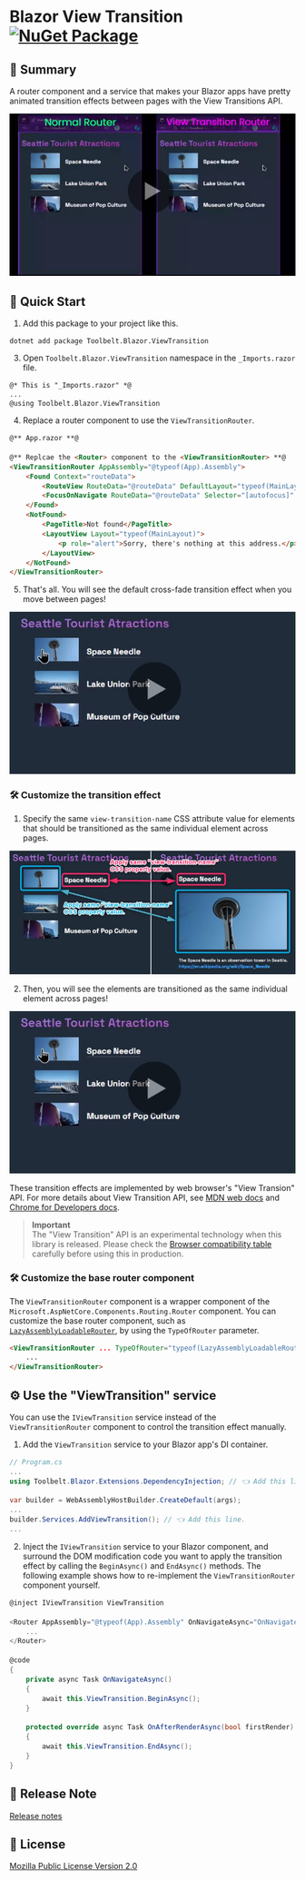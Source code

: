 ﻿# Blazor View Transition [![NuGet Package](https://img.shields.io/nuget/v/Toolbelt.Blazor.ViewTransition.svg)](https://www.nuget.org/packages/Toolbelt.Blazor.ViewTransition/)

## 📝 Summary

A router component and a service that makes your Blazor apps have pretty animated transition effects between pages with the View Transitions API.

[![](https://raw.githubusercontent.com/jsakamoto/Toolbelt.Blazor.ViewTransition/main/.assets/introduction-video-cover.jpg)](https://github.com/jsakamoto/Toolbelt.Blazor.ViewTransition/assets/95908/f477910a-4166-4ce1-82dd-ee3874fdb966)

## 🚀 Quick Start

1. Add this package to your project like this.

```shell
dotnet add package Toolbelt.Blazor.ViewTransition
```

3. Open `Toolbelt.Blazor.ViewTransition` namespace in the `_Imports.razor` file.

```razor
@* This is "_Imports.razor" *@
...
@using Toolbelt.Blazor.ViewTransition
```

4. Replace a router component to use the `ViewTransitionRouter`.

```html
@** App.razor **@

@** Replcae the <Router> component to the <ViewTransitionRouter> **@
<ViewTransitionRouter AppAssembly="@typeof(App).Assembly">
    <Found Context="routeData">
        <RouteView RouteData="@routeData" DefaultLayout="typeof(MainLayout)" />
        <FocusOnNavigate RouteData="@routeData" Selector="[autofocus]" />
    </Found>
    <NotFound>
        <PageTitle>Not found</PageTitle>
        <LayoutView Layout="typeof(MainLayout)">
            <p role="alert">Sorry, there's nothing at this address.</p>
        </LayoutView>
    </NotFound>
</ViewTransitionRouter>
```

5. That's all. You will see the default cross-fade transition effect when you move between pages!

[![](https://raw.githubusercontent.com/jsakamoto/Toolbelt.Blazor.ViewTransition/main/.assets/quick-start-001.jpg)](https://github.com/jsakamoto/Toolbelt.Blazor.ViewTransition/assets/95908/4bb6804f-395d-45d4-9ed5-80dae5adddb6)

### 🛠️ Customize the transition effect

1. Specify the same `view-transition-name` CSS attribute value for elements that should be transitioned as the same individual element across pages.

![](https://raw.githubusercontent.com/jsakamoto/Toolbelt.Blazor.ViewTransition/main/.assets/quick-start-002.jpg)

2. Then, you will see the elements are transitioned as the same individual element across pages!

[![](https://raw.githubusercontent.com/jsakamoto/Toolbelt.Blazor.ViewTransition/main/.assets/quick-start-003.jpg)](https://github.com/jsakamoto/Toolbelt.Blazor.ViewTransition/assets/95908/d7a5cc5b-27e7-474e-be7a-04401268698a)

These transition effects are implemented by web browser's "View Transion" API. For more details about View Transition API, see [MDN web docs](https://developer.mozilla.org/docs/Web/API/View_Transitions_API) and [Chrome for Developers docs](https://developer.chrome.com/docs/web-platform/view-transitions/).

> **Important**  
> The "View Transition" API is an experimental technology when this library is released. Please check the [Browser compatibility table](https://caniuse.com/?search=ViewTransition) carefully before using this in production.

### 🛠️ Customize the base router component

The `ViewTransitionRouter` component is a wrapper component of the `Microsoft.AspNetCore.Components.Routing.Router` component. You can customize the base router component, such as [`LazyAssemblyLoadableRouter`](https://github.com/jsakamoto/Toolbelt.Blazor.RoutableLazyAssemblyLoader), by using the `TypeOfRouter` parameter.

```html
<ViewTransitionRouter ... TypeOfRouter="typeof(LazyAssemblyLoadableRouter)">
    ...
</ViewTransitionRouter>
```

## ⚙️ Use the "ViewTransition" service

You can use the `IViewTransition` service instead of the `ViewTransitionRouter` component to control the transition effect manually. 

1. Add the `ViewTransition` service to your Blazor app's DI container.

```csharp
// Program.cs
...
using Toolbelt.Blazor.Extensions.DependencyInjection; // 👈 Add this line.

var builder = WebAssemblyHostBuilder.CreateDefault(args);
...
builder.Services.AddViewTransition(); // 👈 Add this line.
...
```

2. Inject the `IViewTransition` service to your Blazor component, and surround the DOM modification code you want to apply the transition effect by calling the `BeginAsync()` and `EndAsync()` methods. The following example shows how to re-implement the `ViewTransitionRouter` component yourself.

```csharp
@inject IViewTransition ViewTransition

<Router AppAssembly="@typeof(App).Assembly" OnNavigateAsync="OnNavigateAsync">
    ...
</Router>

@code
{
    private async Task OnNavigateAsync()
    {
        await this.ViewTransition.BeginAsync();
    }

    protected override async Task OnAfterRenderAsync(bool firstRender)
    {
        await this.ViewTransition.EndAsync();
    }
}
```

## 🎉 Release Note

[Release notes](https://raw.githubusercontent.com/jsakamoto/Toolbelt.Blazor.ViewTransition/main/RELEASE-NOTES.txt)

## 📢 License

[Mozilla Public License Version 2.0](https://raw.githubusercontent.com/jsakamoto/Toolbelt.Blazor.ViewTransition/main/LICENSE)
